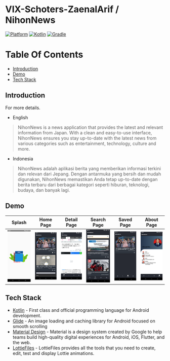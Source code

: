 # VIX-Schoters-ZaenalArif / NihonNews

[![Platform](https://img.shields.io/badge/platform-Android-green.svg)](http://developer.android.com/index.html) [![Kotlin](https://img.shields.io/badge/kotlin-1.7.10-orange.svg)](http://kotlinlang.org) [![Gradle](https://img.shields.io/badge/gradle-4.1.1-%2366DCB8.svg)](https://developer.android.com/studio/releases/gradle-plugin)

# Table Of Contents

- [Introduction](#introduction)
- [Demo](#demo)
- [Tech Stack](#tech-stack)

## Introduction

For more details.

- English

> NihonNews is a news application that provides the latest and relevant information from Japan. With
> a clean and easy-to-use interface, NihonNews ensures you stay up-to-date with the latest news from
> various categories such as entertainment, technology, culture and more.

- Indonesia

> NihonNews adalah aplikasi berita yang memberikan informasi terkini dan relevan dari Jepang. Dengan
> antarmuka yang bersih dan mudah digunakan, NihonNews memastikan Anda tetap up-to-date dengan berita
> terbaru dari berbagai kategori seperti hiburan, teknologi, budaya, dan banyak lagi.

## Demo
| Splash                                                  | Home Page                                       | Detail Page                                         | Search Page                                         | Saved Page                                        | About Page                                        |
|---------------------------------------------------------|-------------------------------------------------|-----------------------------------------------------|-----------------------------------------------------|---------------------------------------------------|---------------------------------------------------|
| ![splash screen](app/src/main/assets/splash_screen.png) | ![home page](app/src/main/assets/home_page.png) | ![detail page](app/src/main/assets/detail_page.png) | ![search page](app/src/main/assets/search_page.png) | ![saved page](app/src/main/assets/saved_page.png) | ![about page](app/src/main/assets/about_page.png) |
## Tech Stack

- [Kotlin](https://kotlinlang.org/) - First class and official programming language for Android
  development.
- [Glide](https://github.com/bumptech/glide) - An image loading and caching library for Android
  focused on smooth scrolling
- [Material Design](https://material.io/develop/android/docs/getting-started) - Material is a design
  system created by Google to help teams build high-quality digital experiences for Android, iOS,
  Flutter, and the web.
- [LottieFiles](https://lottiefiles.com/) - LottieFiles provides all the tools that you need to
  create, edit, test and display Lottie animations.